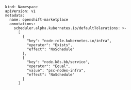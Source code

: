     kind: Namespace
    apiVersion: v1
    metadata:
      name: openshift-marketplace
      annotations:
        scheduler.alpha.kubernetes.io/defaultTolerations: >-
          [
            {
              "key": "node-role.kubernetes.io/infra",
              "operator": "Exists",
              "effect": "NoSchedule"
            },
            {
              "key": "node.k8s.bb/servico",
              "operator": "Equal",
              "value": "psc-nodes-infra",
              "effect": "NoSchedule"
            }
          ]
